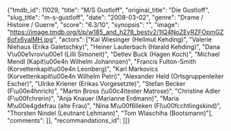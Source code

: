 {"tmdb_id": 11029, "title": "M/S Gustloff", "original_title": "Die Gustloff", "slug_title": "m-s-gustloff", "date": "2008-03-02", "genre": "Drame / Histoire / Guerre", "score": "6.3/10", "synopsis": "", "image": "https://image.tmdb.org/t/p/w185_and_h278_bestv2/1lQ4NoZEyRZFOpmGZ6ofx6yalMH.jpg", "actors": ["Kai Wiesinger (Hellmut Kehding)", "Valerie Niehaus (Erika Galetschky)", "Heiner Lauterbach (Harald Kehding)", "Dana V\u00e1vrov\u00e1 (Lilli Simoneit)", "Detlev Buck (Hagen Koch)", "Michael Mendl (Kapit\u00e4n Wilhelm Johannsen)", "Francis Fulton-Smith (Korvettenkapit\u00e4n Leonberg)", "Karl Markovics (Korvettenkapit\u00e4n Wilhelm Petri)", "Alexander Held (Ortsgruppenleiter Escher)", "Ulrike Kriener (Erikas Vorgesetzte)", "Stefan Becker (F\u00e4hnrich)", "Martin Bross (\u00c4ltester Matrose)", "Christine Adler (F\u00fchrerin)", "Anja Knauer (Marianne Erdmann)", "Maria M\u00e4gdefrau (alte Frau)", "Nina M\u00f6lleken (Fl\u00fcchtlingskind)", "Thorsten Nindel (Leutnant Lehmann)", "Tom Wlaschiha (Bootsmann)"], "comments": [], "recommandations_id": []}